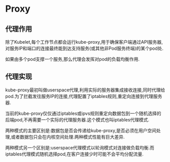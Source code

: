 # Proxy

## 代理作用

除了Kubelet,每个工作节点都会运行kube-proxy,用于确保客户端通过API服务器,对服务IP和端口的连接最终能到达支持服务(或其他非Pod服务终端)的某个pod处.

如果由多个pod支撑一个服务,那么代理会发挥对pod的负载均衡作用.



## 代理实现

kube-proxy最初叫做userspace代理,利用实际的服务器集成接收连接,同时代理给pod.为了拦截发往服务IP的连接,代理配置了iptables规则,重定向连接到代理服务器.

当前的kube-proxy仅仅通过iptables或ipvs规则重定向数据包到一个随机选择的后端pod,不再需要一个实际的代理服务器.这个模式也叫iptables代理模式.

两种模式的主要区别是:数据包是否会传递给kube-proxy,是否必须在用户空间处理,或者数据包只会在内核空间处理.两种模式性能有巨大差异.

两种模式另一个区别是:userspace代理模式以轮询模式对连接做负载均衡.而iptables代理模式随机选择pod,在客户连接少时可能不会平均分配流量.


